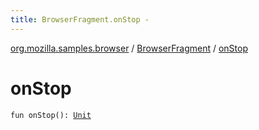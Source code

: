```yaml
---
title: BrowserFragment.onStop - 
---
```


[org.mozilla.samples.browser](../index.html) / [BrowserFragment](index.html) / [onStop](./on-stop.html)

# onStop

`fun onStop(): `[`Unit`](https://kotlinlang.org/api/latest/jvm/stdlib/kotlin/-unit/index.html)
